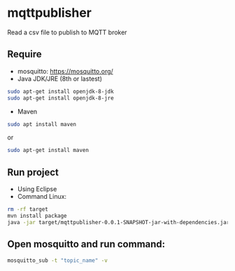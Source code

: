 # mqttpublisher
Read a csv file to publish to MQTT broker

## Require
* mosquitto: https://mosquitto.org/
* Java JDK/JRE (8th or lastest)
```bash
sudo apt-get install openjdk-8-jdk
sudo apt-get install openjdk-8-jre
```
* Maven
```bash
sudo apt install maven
```
 or
```bash
sudo apt-get install maven
```
## Run project
* Using Eclipse
* Command Linux:
```bash
rm -rf target
mvn install package
java -jar target/mqttpublisher-0.0.1-SNAPSHOT-jar-with-dependencies.jar
```
## Open mosquitto and run command:
```bash
mosquitto_sub -t "topic_name" -v
```
